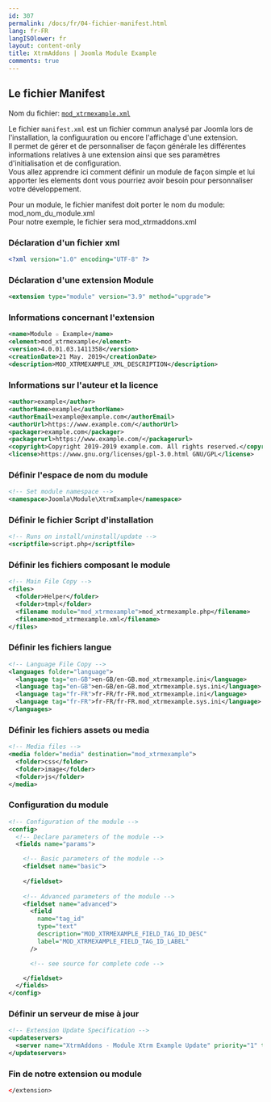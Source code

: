 ```yaml
---
id: 307
permalink: /docs/fr/04-fichier-manifest.html
lang: fr-FR
langISOlower: fr
layout: content-only
title: XtrmAddons | Joomla Module Example
comments: true
---
```


## Le fichier Manifest

<p>
  Nom du fichier: <a href="https://github.com/shim-sao/joomla-00021-mod_xtrmexample/blob/master/dist/script.php" target="_blank"><code><span class="nc">mod_xtrmexample.xml</span></code></a>
</p>

<p class="text-justify">
  Le fichier <code>manifest.xml</code> est un fichier commun analysé par Joomla lors de l'installation, la configuuration ou encore l'affichage d'une extension.<br />
  Il permet de gérer et de personnaliser de façon générale les différentes informations relatives à une extension ainsi que ses paramètres d'initialisation et de configuration.<br />
  Vous allez apprendre ici comment définir un module de façon simple et lui apporter les elements dont vous pourriez avoir besoin pour personnaliser votre développement.
</p>

<p class="text-justify alert alert-info">
  Pour un module, le fichier manifest doit porter le nom du module: mod_nom_du_module.xml<br />
  Pour notre exemple, le fichier sera mod_xtrmaddons.xml
</p>

### Déclaration d'un fichier xml

```xml
<?xml version="1.0" encoding="UTF-8" ?>
```

### Déclaration d'une extension Module

```xml
<extension type="module" version="3.9" method="upgrade">
```

### Informations concernant l'extension

```xml
<name>Module ☆ Example</name>
<element>mod_xtrmexample</element>
<version>4.0.01.03.1411358</version>
<creationDate>21 May. 2019</creationDate>
<description>MOD_XTRMEXAMPLE_XML_DESCRIPTION</description>
```

### Informations sur l'auteur et la licence

```xml
<author>example</author>
<authorName>example</authorName>
<authorEmail>example@example.com</authorEmail>
<authorUrl>https://www.example.com/</authorUrl>
<packager>example.com</packager>
<packagerurl>https://www.example.com/</packagerurl>
<copyright>Copyright 2019-2019 example.com. All rights reserved.</copyright>
<license>https://www.gnu.org/licenses/gpl-3.0.html GNU/GPL</license>
```

### Définir l'espace de nom du module

```xml
<!-- Set module namespace -->
<namespace>Joomla\Module\XtrmExample</namespace>
```

### Définir le fichier Script d'installation

```xml
<!-- Runs on install/uninstall/update -->
<scriptfile>script.php</scriptfile>
```

### Définir les fichiers composant le module

```xml
<!-- Main File Copy -->
<files>
  <folder>Helper</folder>
  <folder>tmpl</folder>
  <filename module="mod_xtrmexample">mod_xtrmexample.php</filename>
  <filename>mod_xtrmexample.xml</filename>
</files>
```

### Définir les fichiers langue

```xml
<!-- Language File Copy -->
<languages folder="language">
  <language tag="en-GB">en-GB/en-GB.mod_xtrmexample.ini</language>
  <language tag="en-GB">en-GB/en-GB.mod_xtrmexample.sys.ini</language>
  <language tag="fr-FR">fr-FR/fr-FR.mod_xtrmexample.ini</language>
  <language tag="fr-FR">fr-FR/fr-FR.mod_xtrmexample.sys.ini</language>
</languages>
```

### Définir les fichiers assets ou media

```xml
<!-- Media files -->
<media folder="media" destination="mod_xtrmexample">
  <folder>css</folder>
  <folder>image</folder>
  <folder>js</folder>
</media>
```

### Configuration du module

```xml
<!-- Configuration of the module -->
<config>
  <!-- Declare parameters of the module -->
  <fields name="params">

    <!-- Basic parameters of the module -->
    <fieldset name="basic">
      
    </fieldset>
    
    <!-- Advanced parameters of the module -->
    <fieldset name="advanced">
      <field
        name="tag_id"
        type="text"
        description="MOD_XTRMEXAMPLE_FIELD_TAG_ID_DESC"
        label="MOD_XTRMEXAMPLE_FIELD_TAG_ID_LABEL"
      />

      <!-- see source for complete code -->

    </fieldset>
  </fields>
</config>
```

### Définir un serveur de mise à jour

```xml
<!-- Extension Update Specification -->
<updateservers>
  <server name="XtrmAddons - Module Xtrm Example Update" priority="1" type="extension">https://github.joomla.mod-xtrmexample.xtrmaddons.com/download/release/update-4.0.xml</server>
</updateservers>

```

### Fin de notre extension ou module

```xml
</extension>
```